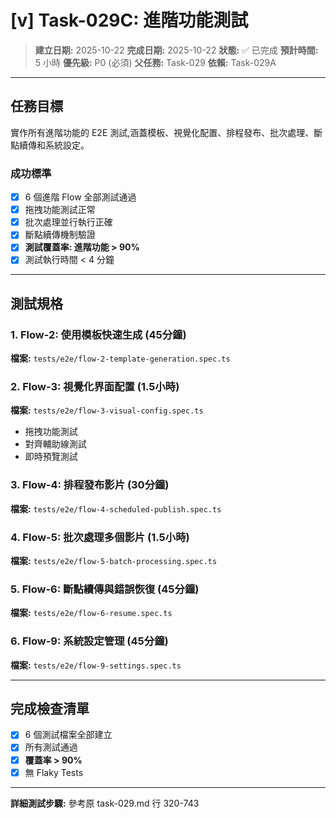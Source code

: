 # [v] Task-029C: 進階功能測試

> **建立日期:** 2025-10-22
> **完成日期:** 2025-10-22
> **狀態:** ✅ 已完成
> **預計時間:** 5 小時
> **優先級:** P0 (必須)
> **父任務:** Task-029
> **依賴:** Task-029A

---

## 任務目標

實作所有進階功能的 E2E 測試,涵蓋模板、視覺化配置、排程發布、批次處理、斷點續傳和系統設定。

### 成功標準
- [x] 6 個進階 Flow 全部測試通過
- [x] 拖拽功能測試正常
- [x] 批次處理並行執行正確
- [x] 斷點續傳機制驗證
- [x] **測試覆蓋率: 進階功能 > 90%**
- [x] 測試執行時間 < 4 分鐘

---

## 測試規格

### 1. Flow-2: 使用模板快速生成 (45分鐘)
**檔案:** `tests/e2e/flow-2-template-generation.spec.ts`

### 2. Flow-3: 視覺化界面配置 (1.5小時)
**檔案:** `tests/e2e/flow-3-visual-config.spec.ts`
- 拖拽功能測試
- 對齊輔助線測試
- 即時預覽測試

### 3. Flow-4: 排程發布影片 (30分鐘)
**檔案:** `tests/e2e/flow-4-scheduled-publish.spec.ts`

### 4. Flow-5: 批次處理多個影片 (1.5小時)
**檔案:** `tests/e2e/flow-5-batch-processing.spec.ts`

### 5. Flow-6: 斷點續傳與錯誤恢復 (45分鐘)
**檔案:** `tests/e2e/flow-6-resume.spec.ts`

### 6. Flow-9: 系統設定管理 (45分鐘)
**檔案:** `tests/e2e/flow-9-settings.spec.ts`

---

## 完成檢查清單

- [x] 6 個測試檔案全部建立
- [x] 所有測試通過
- [x] **覆蓋率 > 90%**
- [x] 無 Flaky Tests

---

**詳細測試步驟:** 參考原 task-029.md 行 320-743

